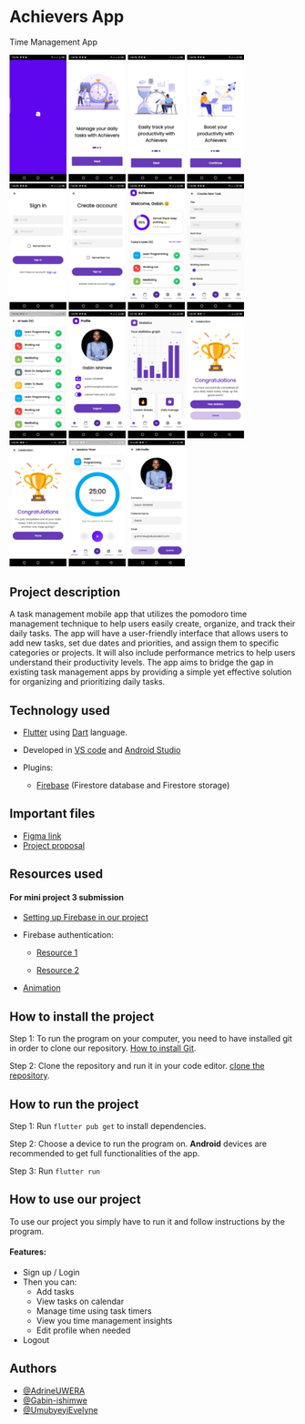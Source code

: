 # Achievers App
Time Management App 

<p float="left">
  <img src="./assets/readme/splash_screen.jpeg" width="100" />
  <img src="./assets/readme/onboarding_1.jpeg" width="100" />
  <img src="./assets/readme/onboarding_2.jpeg" width="100" />
  <img src="./assets/readme/onboarding_3.jpeg" width="100" />
  <img src="./assets/readme/sign_in.jpeg" width="100" />
  <img src="./assets/readme/sign_up.jpeg" width="100" />
  <img src="./assets/readme/home_page.jpeg" width="100" />
  <img src="./assets/readme/create_task.jpeg" width="100" />
    <img src="./assets/readme/task_page.jpeg" width="100" />
  <img src="./assets/readme/profile_page.jpeg" width="100" />
  <img src="./assets/readme/statistics.png" width="100" />
  <img src="./assets/readme/completion.png" width="100" />
  <img src="./assets/readme/daily_task.png" width="100" />
  <img src="./assets/readme/session_time.png" width="100" />
  <img src="./assets/readme/edit_profile.png" width="100" />

</p>

## Project description

A task management mobile app that utilizes the pomodoro time management technique to help users easily create, organize, and track their daily tasks. The app will have a user-friendly interface that allows users to add new tasks, set due dates and priorities, and assign them to specific categories or projects. It will also include performance metrics to help users understand their productivity levels. The app aims to bridge the gap in existing task management apps by providing a simple yet effective solution for organizing and prioritizing daily tasks.

## Technology used
- [Flutter](https://flutter.dev/) using [Dart](https://dart.dev/) language.
- Developed in [VS code](https://code.visualstudio.com/) and [Android Studio](https://developer.android.com/studio)

 - Plugins:
    - [Firebase](https://firebase.google.com/) (Firestore database and Firestore storage)

## Important files
- [Figma link](https://www.figma.com/file/UQl8G6hyN4KVRGxyGkFBED/MDV_mini-project?t=VsuDxdWgrA2uOpoV-0)
- [Project proposal](https://docs.google.com/document/d/1nksDKw0bZ9pXJs-bkGg7JWUIyg8igsvuwcM5_gl5LlQ/edit)

## Resources used 
#### For mini project 3 submission
- [Setting up Firebase in our project](https://www.youtube.com/watch?v=fxDusoMcWj8&list=RDCMUCnKhcV7frITmrYbIU5MrMZw&index=4)

- Firebase authentication: 

    - [Resource 1](https://www.youtube.com/watch?v=Dyu-tcX0H7M&list=RDCMUCnKhcV7frITmrYbIU5MrMZw&index=3)

    - [Resource 2](https://www.youtube.com/watch?v=4vKiJZNPhss&t=290s)

- [Animation](https://www.youtube.com/watch?v=uWiQoQSa8qA&t=11s)

## How to install the project 
Step 1: To run the program on your computer, you need to have installed git in order to clone our repository. 
[How to install Git](https://www.youtube.com/watch?v=F02LEVYEmQw).

Step 2: Clone the repository and run it in your code editor.
[clone the repository](https://www.youtube.com/watch?v=aHMPn57ZmJo).

## How to run the project

Step 1: Run `flutter pub get` to install dependencies.

Step 2: Choose a device to run the program on. **Android** devices are recommended to get full functionalities of the app.

Step 3: Run `flutter run`

## How to use our project
To use our project you simply have to run it and follow instructions by the program. 

#### Features:
- Sign up / Login
- Then you can: 
    - Add tasks
    - View tasks on calendar
    - Manage time using task timers
    - View you time management insights 
    - Edit profile when needed
- Logout

## Authors

- [@AdrineUWERA](https://www.github.com/AdrineUWERA)
- [@Gabin-ishimwe](https://www.github.com/Gabin-ishimwe)
- [@UmubyeyiEvelyne](https://www.github.com/UmubyeyiEvelyne)
